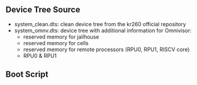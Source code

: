 ## Device Tree Source

* system_clean.dts: clean device tree from the kr260 official repository
* system_omnv.dts: device tree with additional information for Omnivisor: 
  * reserved memory for jailhouse
  * reserved memory for cells
  * reserved memory for remote processors (RPU0, RPU1, RISCV core)
  * RPU0 & RPU1

## Boot Script